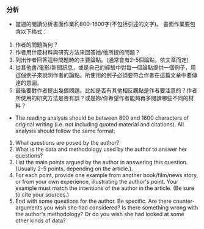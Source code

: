### 分析
* 當週的閱讀分析書面作業約800-1600字(不包括引述的文字)。
書面作業要包含以下格式：

1. 作者的問題為何？
2. 作者用什麼材料與研究方法來回答她/他所提的問題？
3. 列出作者回答這些問題時的主要論點。(通常會有2-5個論點，依文章而定)
4. 從其他書/電影/新聞訊息，或是自己的經驗中對每一個論點提供一個例子，用這個例子來說明作者的論點。所使用的例子必須要符合作者在這篇文章中要傳達的意圖。
5. 最後要對作者提出幾個問題。比如是否有其他相反觀點是作者要注意的？作者所使用的研究方法是否有誤？或是妳/你希望作者能夠再多閱讀哪些不同的材料？

* The reading analysis should be between 800 and 1600 characters of original writing (i.e. not including quoted material and citations).
All analysis should follow the same format:

1. What questions are posed by the author?
2. What is the data and methodology used by the author to answer her questions?
3. List the main points argued by the author in answering this question. (Usually 2-5 points, depending on the article.).
4. For each point, provide one example from another book/film/news story, or from your own experience, illustrating the author's point. Your example must match the intentions of the author in the article. (Be sure to cite your sources.)
5. End with some questions for the author. Be specific. Are there counter-arguments you wish she had considered? Is there something wrong with the author's methodology? Or do you wish she had looked at some other kinds of data?

